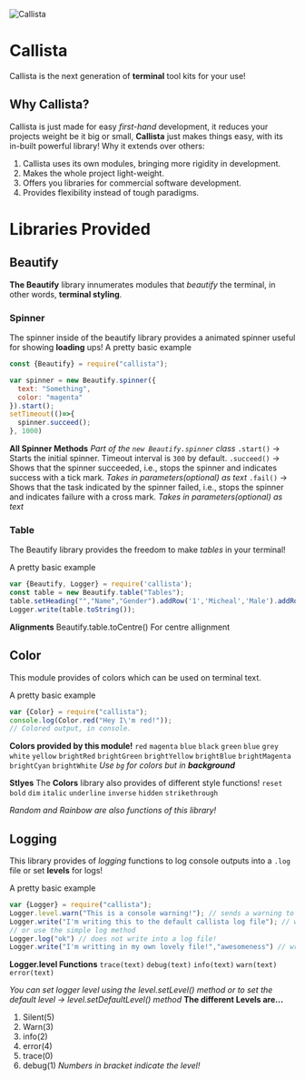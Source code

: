 ![Callista](https://media.discordapp.net/attachments/614908520470675466/816252055555276800/Screenshot_2021-03-02_at_10.07.10-removebg-preview.png)
# Callista
Callista is the next generation of **terminal** tool kits for your use!

## Why Callista?
Callista is just made for easy *first-hand* development, it reduces your projects weight be it big or small, **Callista** just makes things easy, with its in-built powerful library!
Why it extends over others:
1. Callista uses its own modules, bringing more rigidity in development.
2. Makes the whole project light-weight.
3. Offers you libraries for commercial software development.
4. Provides flexibility instead of tough paradigms.

# Libraries Provided

## Beautify

**The Beautify** library innumerates modules that *beautify* the terminal, in other words, **terminal styling**.

### Spinner
The spinner inside of the beautify library provides a animated spinner useful for showing **loading** ups!
A pretty basic example
```js
const {Beautify} = require("callista");

var spinner = new Beautify.spinner({
  text: "Something",
  color: "magenta"
}).start();
setTimeout(()=>{
  spinner.succeed();
}, 1000)
```
**All Spinner Methods**
*Part of the `new Beautify.spinner` class*
``.start()`` -> Starts the initial spinner. Timeout interval is `300` by default.
``.succeed()`` -> Shows that the spinner succeeded, i.e., stops the spinner and indicates success with a tick mark. *Takes in parameters(optional) as text*
``.fail()`` -> Shows that the task indicated by the spinner failed, i.e., stops the spinner and indicates failure with a cross mark. *Takes in parameters(optional) as text*

### Table
The Beautify library provides the freedom to make *tables* in your terminal!

A pretty basic example
```js
var {Beautify, Logger} = require('callista');
const table = new Beautify.table("Tables");
table.setHeading("","Name","Gender").addRow('1','Micheal','Male').addRow('2',"Maria",'Female');
Logger.write(table.toString());

```
**Alignments**
Beautify.table.toCentre()  For centre allignment

## Color
This module provides of colors which can be used on terminal text.

A pretty basic example

```js
var {Color} = require("callista");
console.log(Color.red("Hey I\'m red!"));
// Colored output, in console.
```
**Colors provided by this module!**
`red`
`magenta`
`blue`
`black`
`green`
`blue`
`grey`
`white`
`yellow`
`brightRed`
`brightGreen`
`brightYellow`
`brightBlue`
`brightMagenta`
`brightCyan`
`brightWhite`
*Use `bg` for colors but in __background__*

**Stlyes**
The **Colors** library also provides of different style functions!
`reset`
`bold`
`dim`
`italic`
`underline`
`inverse`
`hidden`
`strikethrough`

*Random and Rainbow are also functions of this library!*

## Logging
This library provides of *logging* functions to log console outputs into a `.log` file or set **levels** for logs!

A pretty basic example
```js
var {Logger} = require("callista");
Logger.level.warn("This is a console warning!"); // sends a warning to the console
Logger.write("I'm writing this to the default callista log file"); // writes this into callista.log and the terminal
// or use the simple log method
Logger.log("ok") // does not write into a log file!
Logger.write("I'm writting in my own lovely file!","awesomeness") // writes to awesomeness.log
```
**Logger.level Functions**
`trace(text)`
`debug(text)`
`info(text)`
`warn(text)`
`error(text)`

*You can set logger level using the level.setLevel() method or to set the default level -> level.setDefaultLevel() method*
**The different Levels are...**
1. Silent(5)
2. Warn(3)
3. info(2)
4. error(4)
5. trace(0)
6. debug(1)
*Numbers in bracket indicate the level!*
